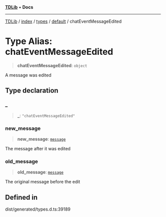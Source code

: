 [**TDLib**](../../../../../../README.md) • **Docs**

***

[TDLib](../../../../../../modules.md) / [index](../../../../../README.md) / [types](../../../README.md) / [default](../README.md) / chatEventMessageEdited

# Type Alias: chatEventMessageEdited

> **chatEventMessageEdited**: `object`

A message was edited

## Type declaration

### \_

> **\_**: `"chatEventMessageEdited"`

### new\_message

> **new\_message**: [`message`](message-1.md)

The message after it was edited

### old\_message

> **old\_message**: [`message`](message-1.md)

The original message before the edit

## Defined in

dist/generated/types.d.ts:39189
